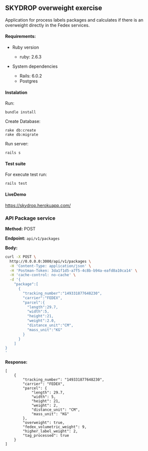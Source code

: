 ## SKYDROP overweight exercise

Application for process labels packages and calculates if there is an overweight directly in the Fedex services.

#### Requirements:

* Ruby version
    - ruby: 2.6.3

* System dependencies
     - Rails: 6.0.2
     - Postgres

#### Instalation

Run:

```
bundle install
```

Create Database:

```
rake db:create
rake db:migrate
```

Run server: 

```
rails s
```

#### Test suite

For execute test run:

```
rails test
```

#### LiveDemo

https://skydrop.herokuapp.com/

### API Package service

**Method:** POST

**Endpoint:** `api/v1/packages`

**Body:** 

```bash
curl -X POST \
  http://0.0.0.0:3000/api/v1/packages \
  -H 'Content-Type: application/json' \
  -H 'Postman-Token: 3da1f1d5-a7f5-4c8b-b94a-eafd8a10ca14' \
  -H 'cache-control: no-cache' \
  -d '{
	"package":[
	  {
	    "tracking_number":"149331877648230",
	    "carrier":"FEDEX",
	    "parcel":{
	      "length":29.7,
	      "width":5,
	      "height":21,
	      "weight":2.0,
	      "distance_unit":"CM",
	      "mass_unit":"KG"
	    }
	  }
	]
}
'
```

**Response:**

```
[
    {
        "tracking_number": "149331877648230",
        "carrier": "FEDEX",
        "parcel": {
            "length": 29.7,
            "width": 5,
            "height": 21,
            "weight": 2,
            "distance_unit": "CM",
            "mass_unit": "KG"
        },
        "overweight": true,
        "fedex_volumetric_weight": 9,
        "higher_label_weight": 2,
        "tag_processed": true
    }
]
```


